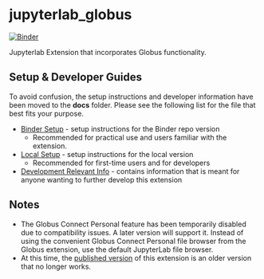 # jupyterlab_globus

[![Binder](https://mybinder.org/badge_logo.svg)](https://mybinder.org/v2/gh/gneezyn/jupyterlab_globus/master?urlpath=lab)

Jupyterlab Extension that incorporates Globus functionality.

## Setup & Developer Guides
To avoid confusion, the setup instructions and developer information have been moved to the **docs** folder. Please see the following list for the file that best fits your purpose.

* [Binder Setup](docs/setups/binder_setup.md) - setup instructions for the Binder repo version
    * Recommended for practical use and users familiar with the extension.
* [Local Setup](docs/setups/local_setup.md) - setup instructions for the local version
    * Recommended for first-time users and for developers
* [Development Relevant Info](docs/develop/) - contains information that is meant for anyone wanting to further develop this extension

## Notes
* The Globus Connect Personal feature has been temporarily disabled due to compatibility issues. A later version will support it. Instead of using the convenient Globus Connect Personal file browser from the Globus extension, use the default JupyterLab file browser.
* At this time, the [published version](https://www.npmjs.com/package/jupyterlab_globus) of this extension is an older version that no longer works.
